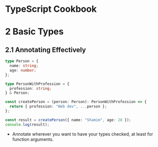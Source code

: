 # TypeScript Cookbook

# 2 Basic Types

## 2.1 Annotating Effectively

```ts
type Person = {
  name: string;
  age: number;
};

type PersonWithProfession = {
  profession: string;
} & Person;

const createPerson = (person: Person): PersonWithProfession => {
  return { profession: "Web dev", ...person };
};

const result = createPerson({ name: "Shamim", age: 28 });
console.log(result);
```

- Annotate wherever you want to have your types checked, at least for function arguments.
